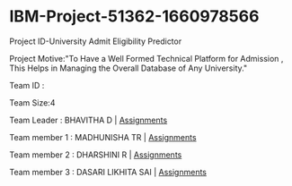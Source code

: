 # IBM-Project-51362-1660978566
 

Project ID-University Admit Eligibility Predictor
  
 
Project Motive:"To Have a Well Formed Technical Platform for Admission , This Helps in Managing the Overall Database of Any University."


  
  
Team ID : 

<bold>Team Size:</bold>4
  
 
 
<bold>Team Leader :</bold>  BHAVITHA D | <a href=" ">Assignments</a>

   
<bold>Team member 1 :</bold> MADHUNISHA TR | <a href=" ">Assignments</a>

   
<bold>Team member 2 :</bold>  DHARSHINI R | <a href=" ">Assignments</a>

       
<bold>Team member 3 :</bold>  DASARI LIKHITA SAI | <a href="https://github.com/IBM-EPBL/IBM-Project-51362-1660978566/tree/main/Assignments/Team%20Member%203/Assignments%20of%20Dasari%20Likhitha%20Sai ">Assignments</a>


